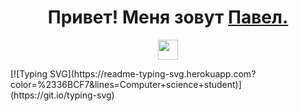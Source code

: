 <h1 align="center">Привет! Меня зовут <a href="https://m.vk.com/pavelnikitin1985" target="_blank">Павел.</a></h1>
<p align="center">
  <img src="https://github.com/blackcater/blackcater/raw/main/images/Hi.gif" height="32"/>
</p>
[![Typing SVG](https://readme-typing-svg.herokuapp.com?color=%2336BCF7&lines=Computer+science+student)](https://git.io/typing-svg)
<!--
**pavel1111pavel/pavel1111pavel** is a ✨ _special_ ✨ repository because its `README.md` (this file) appears on your GitHub profile.

Here are some ideas to get you started:

- 🔭 I’m currently working on ...
- 🌱 I’m currently learning ...
- 👯 I’m looking to collaborate on ...
- 🤔 I’m looking for help with ...
- 💬 Ask me about ...
- 📫 How to reach me: ...
- 😄 Pronouns: ...
- ⚡ Fun fact: ...
-->
